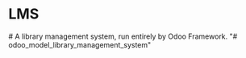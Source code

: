 ﻿# LMS
﻿# A library management system, run entirely by Odoo Framework.
"# odoo_model_library_management_system" 
